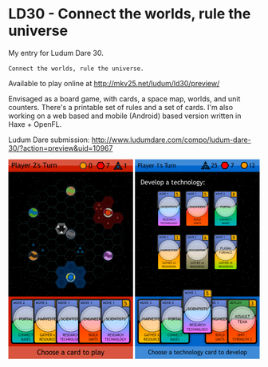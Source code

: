 LD30 - Connect the worlds, rule the universe
============================================

My entry for Ludum Dare 30.

    Connect the worlds, rule the universe.

Available to play online at http://mkv25.net/ludum/ld30/preview/

Envisaged as a board game, with cards, a space map, worlds, and unit counters. There's a printable set of rules and a set of cards. I'm also working on a web based and mobile (Android) based version written in Haxe + OpenFL.

Ludum Dare submission: http://www.ludumdare.com/compo/ludum-dare-30/?action=preview&uid=10967

<img src="./website/screenshots/screenshot_03_movement-into-space.png" alt="Connect the worlds, rule the universe - Movement" style="width: 250px;"/>

<img src="./website/screenshots/screenshot_04_research-technology.png" alt="Connect the worlds, rule the universe - Research Technology" style="width: 250px;"/>
